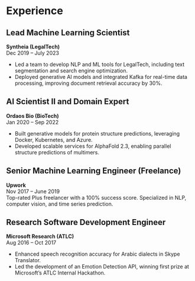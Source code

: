 # Experience

## Lead Machine Learning Scientist
**Syntheia (LegalTech)**  
Dec 2019 – July 2023  
- Led a team to develop NLP and ML tools for LegalTech, including text segmentation and search engine optimization.
- Deployed generative AI models and integrated Kafka for real-time data processing, improving document retrieval accuracy by 30%.

## AI Scientist II and Domain Expert
**Ordaos Bio (BioTech)**  
Jan 2020 – Sep 2022  
- Built generative models for protein structure predictions, leveraging Docker, Kubernetes, and Azure.
- Developed scalable services for AlphaFold 2.3, enabling parallel structure predictions of multimers.

## Senior Machine Learning Engineer (Freelance)
**Upwork**  
Nov 2017 – June 2019  
Top-rated Plus freelancer with a 100% success score. Specialized in NLP, computer vision, and time series prediction.

## Research Software Development Engineer
**Microsoft Research (ATLC)**  
Aug 2016 – Oct 2017  
- Enhanced speech recognition accuracy for Arabic dialects in Skype Translator.
- Led the development of an Emotion Detection API, winning first prize at Microsoft’s ATLC Internal Hackathon.
